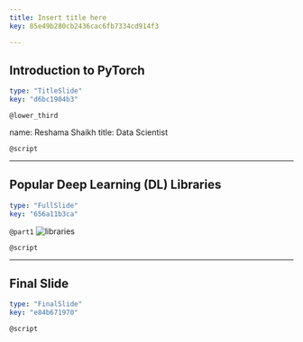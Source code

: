 ```yaml
---
title: Insert title here
key: 85e49b280cb2436cac6fb7334cd914f3

---
```

## Introduction to PyTorch

```yaml
type: "TitleSlide"
key: "d6bc1904b3"
```

`@lower_third`

name: Reshama Shaikh
title: Data Scientist


`@script`



---
## Popular Deep Learning (DL) Libraries

```yaml
type: "FullSlide"
key: "656a11b3ca"
```

`@part1`
![libraries](https://assets.datacamp.com/production/repositories/3590/datasets/6f43dbbc600cfdf3f08186bc9da76d6a34b6278c/dl_libraries.png)


`@script`



---
## Final Slide

```yaml
type: "FinalSlide"
key: "e84b671970"
```

`@script`


